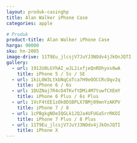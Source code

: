 ```yaml
---
layout: produk-casinghp
title: Alan Walker iPhone Case
categories: apple

# Produk
product-title: Alan Walker iPhone Case
harga: 90000
sku: hn-2005
image-drive: 11T9Eu_jlcsjV7JuYJ3NOdv4jJkOnJQTI
gallery:
  - url: 1912U8LGYhAI_wJL2ixfjeQnRDhyxs0wA
    title: iPhone 5 / 5s / SE
  - url: 1kiL0W3LtkbNqCoTca7H9eOOCCRcOqv2q
    title: iPhone 6 / 6s
  - url: 1DUZNaj7R4cD4TKvftDMi4M7tuwfCXEmY
    title: iPhone 6 Plus / 6s Plus
  - url: 1VcF4tEE1zOk0DSBPLX7BMj09mnYzAKPV
    title: iPhone 7 / 8
  - url: 1cPBgkgNDeIQGLk1JQJa4UFUGa5rrRKDI
    title: iPhone 7 Plus / 8 Plus
  - url: 11T9Eu_jlcsjV7JuYJ3NOdv4jJkOnJQTI
    title: iPhone X
---
```

